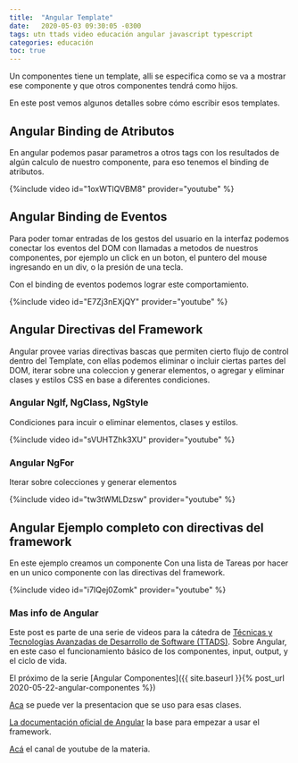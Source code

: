 ```yaml
---
title:  "Angular Template"
date:   2020-05-03 09:30:05 -0300
tags: utn ttads video educación angular javascript typescript
categories: educación
toc: true
---
```

Un componentes tiene un template, alli se especifica como se va a mostrar ese componente y que otros componentes tendrá como hijos.

En este post vemos algunos detalles sobre cómo escribir esos templates.

## Angular Binding de Atributos	

En angular podemos pasar parametros a otros tags con los resultados de algún calculo de nuestro componente, para eso tenemos el binding de atributos. 

{%include video id="1oxWTlQVBM8" provider="youtube" %}

## Angular Binding de Eventos

Para poder tomar entradas de los gestos del usuario en la interfaz podemos conectar los eventos del DOM con llamadas a metodos de nuestros componentes, por ejemplo un click en un boton, el puntero del mouse ingresando en un div, o la presión de una tecla.

Con el binding de eventos podemos lograr este comportamiento.

{%include video id="E7Zj3nEXjQY" provider="youtube" %}

## Angular Directivas del Framework

Angular provee varias directivas bascas que permiten cierto flujo de control dentro del Template, con ellas podemos eliminar o incluir ciertas partes del DOM, iterar sobre una coleccion y generar elementos, o agregar y eliminar clases y estilos CSS en base a diferentes condiciones. 

### Angular NgIf, NgClass, NgStyle

Condiciones para incuir o eliminar elementos, clases y estilos. 

{%include video id="sVUHTZhk3XU" provider="youtube" %}

### Angular NgFor

Iterar sobre colecciones y generar elementos

{%include video id="tw3tWMLDzsw" provider="youtube" %}


## Angular Ejemplo completo con directivas del framework

En este ejemplo creamos un componente Con una lista de Tareas por hacer en un unico componente con las directivas del framework. 

{%include video id="i7IQej0Zomk" provider="youtube" %}

### Mas info de Angular

Este post es parte de una serie de videos para la cátedra de [Técnicas y Tecnologías Avanzadas de Desarrollo de Software (TTADS)][ttads-github].
Sobre Angular, en este caso el funcionamiento básico de los componentes, input, output, y el ciclo de vida.

El próximo de la serie  [Angular Componentes]({{ site.baseurl }}{% post_url 2020-05-22-angular-componentes %})

[Aca][ttads-presentacion] se puede ver la presentacion que se uso para esas clases.

[La documentación oficial de Angular](https://angular.io/docs) la base para empezar a usar el framework.

[Acá](https://www.youtube.com/channel/UCkRACqaN5XpgH0P5hyqpQEw/featured) el canal de youtube de la materia.


[ttads-github]: https://github.com/utnfrrottads/
[ttads-presentacion]: https://utnfrrottads.github.io/presentacion-angulario/#/
